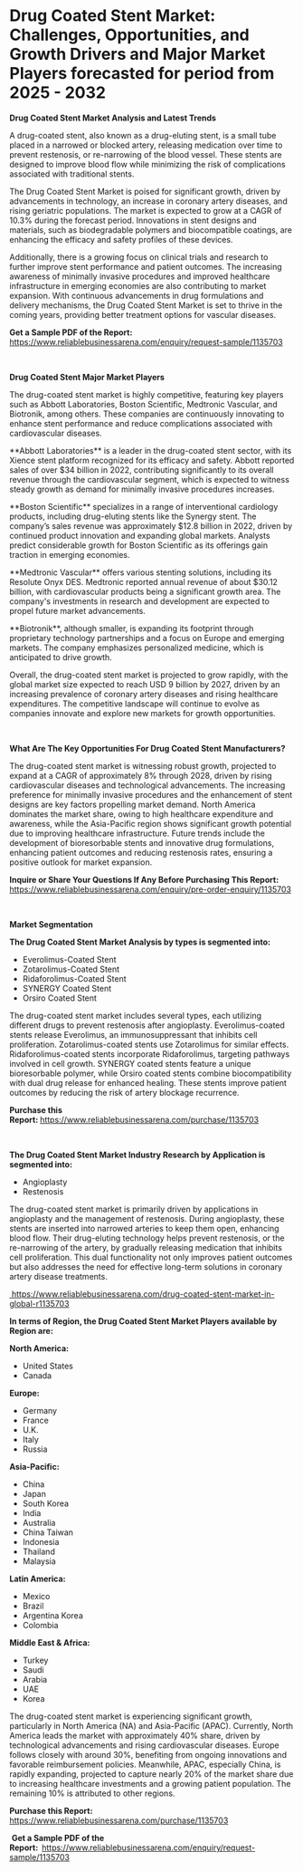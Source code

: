 <p><h1>Drug Coated Stent Market: Challenges, Opportunities, and Growth Drivers and Major Market Players forecasted for period from 2025 - 2032</h1></p><p><strong>Drug Coated Stent Market Analysis and Latest Trends</strong></p>
<p><p>A drug-coated stent, also known as a drug-eluting stent, is a small tube placed in a narrowed or blocked artery, releasing medication over time to prevent restenosis, or re-narrowing of the blood vessel. These stents are designed to improve blood flow while minimizing the risk of complications associated with traditional stents.</p><p>The Drug Coated Stent Market is poised for significant growth, driven by advancements in technology, an increase in coronary artery diseases, and rising geriatric populations. The market is expected to grow at a CAGR of 10.3% during the forecast period. Innovations in stent designs and materials, such as biodegradable polymers and biocompatible coatings, are enhancing the efficacy and safety profiles of these devices. </p><p>Additionally, there is a growing focus on clinical trials and research to further improve stent performance and patient outcomes. The increasing awareness of minimally invasive procedures and improved healthcare infrastructure in emerging economies are also contributing to market expansion. With continuous advancements in drug formulations and delivery mechanisms, the Drug Coated Stent Market is set to thrive in the coming years, providing better treatment options for vascular diseases.</p></p>
<p><strong>Get a Sample PDF of the Report:&nbsp;</strong> <a href="https://www.reliablebusinessarena.com/enquiry/request-sample/1135703?utm_campaign=2217&utm_medium=2&utm_source=Github&utm_content=ia&utm_term=13042025&utm_id=drug-coated-stent">https://www.reliablebusinessarena.com/enquiry/request-sample/1135703</a></p>
<p>&nbsp;</p>
<p><strong>Drug Coated Stent Major Market Players</strong></p>
<p><p>The drug-coated stent market is highly competitive, featuring key players such as Abbott Laboratories, Boston Scientific, Medtronic Vascular, and Biotronik, among others. These companies are continuously innovating to enhance stent performance and reduce complications associated with cardiovascular diseases.</p><p>**Abbott Laboratories** is a leader in the drug-coated stent sector, with its Xience stent platform recognized for its efficacy and safety. Abbott reported sales of over $34 billion in 2022, contributing significantly to its overall revenue through the cardiovascular segment, which is expected to witness steady growth as demand for minimally invasive procedures increases.</p><p>**Boston Scientific** specializes in a range of interventional cardiology products, including drug-eluting stents like the Synergy stent. The company’s sales revenue was approximately $12.8 billion in 2022, driven by continued product innovation and expanding global markets. Analysts predict considerable growth for Boston Scientific as its offerings gain traction in emerging economies.</p><p>**Medtronic Vascular** offers various stenting solutions, including its Resolute Onyx DES. Medtronic reported annual revenue of about $30.12 billion, with cardiovascular products being a significant growth area. The company's investments in research and development are expected to propel future market advancements.</p><p>**Biotronik**, although smaller, is expanding its footprint through proprietary technology partnerships and a focus on Europe and emerging markets. The company emphasizes personalized medicine, which is anticipated to drive growth.</p><p>Overall, the drug-coated stent market is projected to grow rapidly, with the global market size expected to reach USD 9 billion by 2027, driven by an increasing prevalence of coronary artery diseases and rising healthcare expenditures. The competitive landscape will continue to evolve as companies innovate and explore new markets for growth opportunities.</p></p>
<p>&nbsp;</p>
<p><strong>What Are The Key Opportunities For Drug Coated Stent Manufacturers?</strong></p>
<p><p>The drug-coated stent market is witnessing robust growth, projected to expand at a CAGR of approximately 8% through 2028, driven by rising cardiovascular diseases and technological advancements. The increasing preference for minimally invasive procedures and the enhancement of stent designs are key factors propelling market demand. North America dominates the market share, owing to high healthcare expenditure and awareness, while the Asia-Pacific region shows significant growth potential due to improving healthcare infrastructure. Future trends include the development of bioresorbable stents and innovative drug formulations, enhancing patient outcomes and reducing restenosis rates, ensuring a positive outlook for market expansion.</p></p>
<p><strong>Inquire or Share Your Questions If Any Before Purchasing This Report:</strong> <a href="https://www.reliablebusinessarena.com/enquiry/pre-order-enquiry/1135703?utm_campaign=2217&utm_medium=2&utm_source=Github&utm_content=ia&utm_term=13042025&utm_id=drug-coated-stent">https://www.reliablebusinessarena.com/enquiry/pre-order-enquiry/1135703</a></p>
<p>&nbsp;</p>
<p><strong>Market Segmentation</strong></p>
<p><strong>The Drug Coated Stent Market Analysis by types is segmented into:</strong></p>
<p><ul><li>Everolimus-Coated Stent</li><li>Zotarolimus-Coated Stent</li><li>Ridaforolimus-Coated Stent</li><li>SYNERGY Coated Stent</li><li>Orsiro Coated Stent</li></ul></p>
<p><p>The drug-coated stent market includes several types, each utilizing different drugs to prevent restenosis after angioplasty. Everolimus-coated stents release Everolimus, an immunosuppressant that inhibits cell proliferation. Zotarolimus-coated stents use Zotarolimus for similar effects. Ridaforolimus-coated stents incorporate Ridaforolimus, targeting pathways involved in cell growth. SYNERGY coated stents feature a unique bioresorbable polymer, while Orsiro coated stents combine biocompatibility with dual drug release for enhanced healing. These stents improve patient outcomes by reducing the risk of artery blockage recurrence.</p></p>
<p><strong>Purchase this Report:&nbsp;</strong><a href="https://www.reliablebusinessarena.com/purchase/1135703?utm_campaign=2217&utm_medium=2&utm_source=Github&utm_content=ia&utm_term=13042025&utm_id=drug-coated-stent">https://www.reliablebusinessarena.com/purchase/1135703</a></p>
<p>&nbsp;</p>
<p><strong>The Drug Coated Stent Market Industry Research by Application is segmented into:</strong></p>
<p><ul><li>Angioplasty</li><li>Restenosis</li></ul></p>
<p><p>The drug-coated stent market is primarily driven by applications in angioplasty and the management of restenosis. During angioplasty, these stents are inserted into narrowed arteries to keep them open, enhancing blood flow. Their drug-eluting technology helps prevent restenosis, or the re-narrowing of the artery, by gradually releasing medication that inhibits cell proliferation. This dual functionality not only improves patient outcomes but also addresses the need for effective long-term solutions in coronary artery disease treatments.</p></p>
<p><a href="https://www.reliablebusinessarena.com/drug-coated-stent-market-in-global-r1135703?utm_campaign=2217&utm_medium=2&utm_source=Github&utm_content=ia&utm_term=13042025&utm_id=drug-coated-stent">&nbsp;https://www.reliablebusinessarena.com/drug-coated-stent-market-in-global-r1135703</a></p>
<p><strong>In terms of Region, the Drug Coated Stent Market Players available by Region are:</strong></p>
<p>
    <p> <strong> North America: </strong>
        <ul>
            <li>United States</li>
            <li>Canada</li>
        </ul>
        </p> 
    <p> <strong> Europe: </strong>
        <ul>
            <li>Germany</li>
            <li>France</li>
            <li>U.K.</li>
            <li>Italy</li>
            <li>Russia</li>
        </ul>
        </p> 
    <p> <strong> Asia-Pacific: </strong>
        <ul>
            <li>China</li>
            <li>Japan</li>
            <li>South Korea</li>
            <li>India</li>
            <li>Australia</li>
            <li>China Taiwan</li>
            <li>Indonesia</li>
            <li>Thailand</li>
            <li>Malaysia</li>
        </ul>
        </p> 
    <p> <strong> Latin America: </strong>
        <ul>
            <li>Mexico</li>
            <li>Brazil</li>
            <li>Argentina Korea</li>
            <li>Colombia</li>
        </ul>
        </p> 
    <p> <strong> Middle East & Africa: </strong>
        <ul>
            <li>Turkey</li>
            <li>Saudi</li>
            <li>Arabia</li>
            <li>UAE</li>
            <li>Korea</li>
        </ul>
    </p>
    </p>
<p><p>The drug-coated stent market is experiencing significant growth, particularly in North America (NA) and Asia-Pacific (APAC). Currently, North America leads the market with approximately 40% share, driven by technological advancements and rising cardiovascular diseases. Europe follows closely with around 30%, benefiting from ongoing innovations and favorable reimbursement policies. Meanwhile, APAC, especially China, is rapidly expanding, projected to capture nearly 20% of the market share due to increasing healthcare investments and a growing patient population. The remaining 10% is attributed to other regions.</p></p>
<p><strong>Purchase this Report: </strong><a href="https://www.reliablebusinessarena.com/purchase/1135703?utm_campaign=2217&utm_medium=2&utm_source=Github&utm_content=ia&utm_term=13042025&utm_id=drug-coated-stent">https://www.reliablebusinessarena.com/purchase/1135703</a></p>
<p>&nbsp;<strong>Get a Sample PDF of the Report:&nbsp;&nbsp;</strong><a href="https://www.reliablebusinessarena.com/enquiry/request-sample/1135703?utm_campaign=2217&utm_medium=2&utm_source=Github&utm_content=ia&utm_term=13042025&utm_id=drug-coated-stent">https://www.reliablebusinessarena.com/enquiry/request-sample/1135703</a></p>
<p><strong></strong></p>
<p><p></p><p></p><p></p></p>